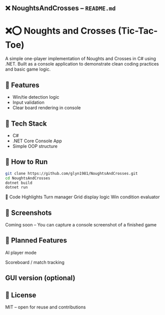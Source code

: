 ## ❌ NoughtsAndCrosses – `README.md`


# ❌⭕ Noughts and Crosses (Tic-Tac-Toe)

A simple one-player implementation of Noughts and Crosses in C# using .NET. Built as a console application to demonstrate clean coding practices and basic game logic.

## 🎯 Features

- Win/tie detection logic
- Input validation
- Clear board rendering in console

## 🧱 Tech Stack

- C#
- .NET Core Console App
- Simple OOP structure

## 🚀 How to Run

```bash
git clone https://github.com/glyn1981/NoughtsAndCrosses.git
cd NoughtsAndCrosses
dotnet build
dotnet run
```

🧠 Code Highlights
Turn manager
Grid display logic
Win condition evaluator

## 📸 Screenshots
Coming soon – You can capture a console screenshot of a finished game

## 🔮 Planned Features
AI player mode

Scoreboard / match tracking

## GUI version (optional)

## 📄 License
MIT – open for reuse and contributions
